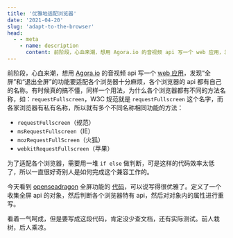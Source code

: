```yaml
---
title: '优雅地适配浏览器'
date: '2021-04-20'
slug: 'adapt-to-the-browser'
head:
  - - meta
    - name: description
      content: 前阶段，心血来潮，想用 Agora.io 的音视频 api 写一个 web 应用，发现“全屏”和“退出全屏”的功能要适配各个浏览器十分麻烦，各个浏览器的 api 都有自己的名称。
---
```


前阶段，心血来潮，想用 [Agora.io](https://www.agora.io/cn) 的音视频 api 写一个 [web 应用](https://github.com/zsdycs/room)，发现“全屏”和“退出全屏”的功能要适配各个浏览器十分麻烦，各个浏览器的 api 都有自己的名称。有时候真的搞不懂，同样一个用法，为什么各个浏览器都有不同的方法名称，如：`requestFullscreen`，W3C 规范就是 `requestFullscreen` 这个名字，而各家浏览器有私有名称，所以就有多个不同名称相同功能的方法：

- `requestFullscreen`（规范）
- `msRequestFullscreen`（IE）
- `mozRequestFullScreen`（火狐）
- `webkitRequestFullscreen`（苹果）

为了适配各个浏览器，需要用一堆 `if else` 做判断，可是这样的代码效率太低了，所以一直很好奇别人是如何完成这个兼容工作的。

今天看到 [openseadragon](http://openseadragon.github.io/) 全屏功能的 [代码](https://github.com/openseadragon/openseadragon/blob/master/src/fullscreen.js)，可以说写得很优雅了。定义了一个收集全屏 api 的对象，然后判断各个浏览器特有 api，然后对对象内的属性进行重写。

看着一气呵成，但是要写成这段代码，肯定没少查文档，还有实际测试。前人栽树，后人乘凉。

